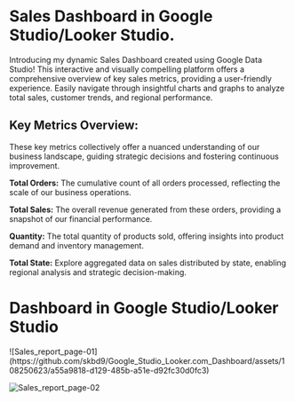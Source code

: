 # Sales Dashboard in Google Studio/Looker Studio.
Introducing my dynamic Sales Dashboard created using Google Data Studio! This interactive and visually compelling platform offers a comprehensive overview of key sales metrics, providing a user-friendly experience. Easily navigate through insightful charts and graphs to analyze total sales, customer trends, and regional performance. 

<h2>Key Metrics Overview:</h2>
These key metrics collectively offer a nuanced understanding of our business landscape, guiding strategic decisions and fostering continuous improvement.

<strong>Total Orders:</strong> The cumulative count of all orders processed, reflecting the scale of our business operations.

<strong>Total Sales:</strong> The overall revenue generated from these orders, providing a snapshot of our financial performance.

<strong>Quantity:</strong> The total quantity of products sold, offering insights into product demand and inventory management.

<strong>Total State:</strong> Explore aggregated data on sales distributed by state, enabling regional analysis and strategic decision-making.
<h1> Dashboard in Google Studio/Looker Studio</h1>
![Sales_report_page-01](https://github.com/skbd9/Google_Studio_Looker.com_Dashboard/assets/108250623/a55a9818-d129-485b-a51e-d92fc30d0fc3)


![Sales_report_page-02](https://github.com/skbd9/Google_Studio_Looker.com_Dashboard/assets/108250623/e25eef9c-7b01-47ff-9187-c680d73aa9d6)
